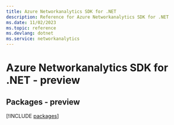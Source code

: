 ```yaml
---
title: Azure Networkanalytics SDK for .NET
description: Reference for Azure Networkanalytics SDK for .NET
ms.date: 11/02/2023
ms.topic: reference
ms.devlang: dotnet
ms.service: networkanalytics
---
```

# Azure Networkanalytics SDK for .NET - preview
## Packages - preview
[!INCLUDE [packages](networkanalytics-index.md)]